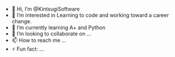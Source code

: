 - 👋 Hi, I’m @KintsugiSoftware
- 👀 I’m interested in Learning to code and working toward a career change.
- 🌱 I’m currently learning A+ and Python 
- 💞️ I’m looking to collaborate on ...
- 📫 How to reach me ...
- ⚡ Fun fact: ...

<!---
KintsugiSoftware/KintsugiSoftware is a ✨ special ✨ repository because its `README.md` (this file) appears on your GitHub profile.
You can click the Preview link to take a look at your changes.
--->
